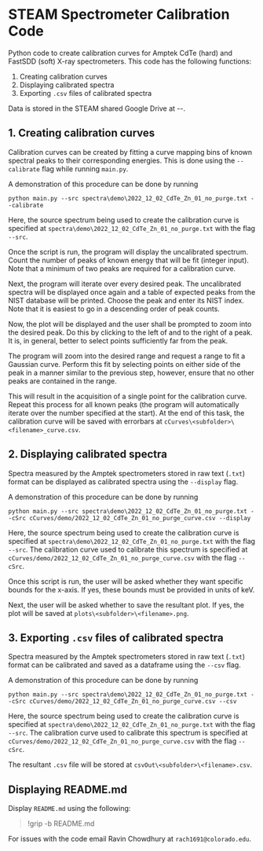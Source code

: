 # STEAM Spectrometer Calibration Code
Python code to create calibration curves for Amptek CdTe (hard) and FastSDD (soft) X-ray spectrometers. This code has the following functions:

1. Creating calibration curves
2. Displaying calibrated spectra
3. Exporting `.csv` files of calibrated spectra

Data is stored in the STEAM shared Google Drive at --.

## 1. Creating calibration curves

Calibration curves can be created by fitting a curve mapping bins of known spectral peaks to their corresponding energies. This is done using the `--calibrate` flag while running `main.py`.

A demonstration of this procedure can be done by running

`python main.py --src spectra\demo\2022_12_02_CdTe_Zn_01_no_purge.txt --calibrate`

Here, the source spectrum being used to create the calibration curve is specified at `spectra\demo\2022_12_02_CdTe_Zn_01_no_purge.txt` with the flag `--src`.

Once the script is run, the program will display the uncalibrated spectrum. Count the number of peaks of known energy that will be fit (integer input). Note that a minimum of two peaks are required for a calibration curve.

Next, the program will iterate over every desired peak. The uncalibrated spectra will be displayed once again and a table of expected peaks from the NIST database will be printed. Choose the peak and enter its NIST index. Note that it is easiest to go in a descending order of peak counts.

Now, the plot will be displayed and the user shall be prompted to zoom into the desired peak. Do this by clicking to the left of and to the right of a peak. It is, in general, better to select points sufficiently far from the peak.

The program will zoom into the desired range and request a range to fit a Gaussian curve. Perform this fit by selecting points on either side of the peak in a manner similar to the previous step, however, ensure that no other peaks are contained in the range.

This will result in the acquisition of a single point for the calibration curve. Repeat this process for all known peaks (the program will automatically iterate over the number specified at the start). At the end of this task, the calibration curve will be saved with errorbars at `cCurves\<subfolder>\<filename>_curve.csv`.

## 2. Displaying calibrated spectra

Spectra measured by the Amptek spectrometers stored in raw text (`.txt`) format can be displayed as calibrated spectra using the `--display` flag.

A demonstration of this procedure can be done by running

`python main.py --src spectra\demo\2022_12_02_CdTe_Zn_01_no_purge.txt --cSrc cCurves/demo/2022_12_02_CdTe_Zn_01_no_purge_curve.csv --display`

Here, the source spectrum being used to create the calibration curve is specified at `spectra\demo\2022_12_02_CdTe_Zn_01_no_purge.txt` with the flag `--src`. The calibration curve used to calibrate this spectrum is specified at `cCurves/demo/2022_12_02_CdTe_Zn_01_no_purge_curve.csv` with the flag `--cSrc`.

Once this script is run, the user will be asked whether they want specific bounds for the x-axis. If yes, these bounds must be provided in units of keV.

Next, the user will be asked whether to save the resultant plot. If yes, the plot will be saved at `plots\<subfolder>\<filename>.png`.

## 3. Exporting `.csv` files of calibrated spectra

Spectra measured by the Amptek spectrometers stored in raw text (`.txt`) format can be calibrated and saved as a dataframe using the `--csv` flag.

A demonstration of this procedure can be done by running

`python main.py --src spectra\demo\2022_12_02_CdTe_Zn_01_no_purge.txt --cSrc cCurves/demo/2022_12_02_CdTe_Zn_01_no_purge_curve.csv --csv`

Here, the source spectrum being used to create the calibration curve is specified at `spectra\demo\2022_12_02_CdTe_Zn_01_no_purge.txt` with the flag `--src`. The calibration curve used to calibrate this spectrum is specified at `cCurves/demo/2022_12_02_CdTe_Zn_01_no_purge_curve.csv` with the flag `--cSrc`.

The resultant `.csv` file will be stored at `csvOut\<subfolder>\<filename>.csv`.

## Displaying README.md

Display `README.md` using the following:
> !grip -b README.md

For issues with the code email Ravin Chowdhury at `rach1691@colorado.edu`.